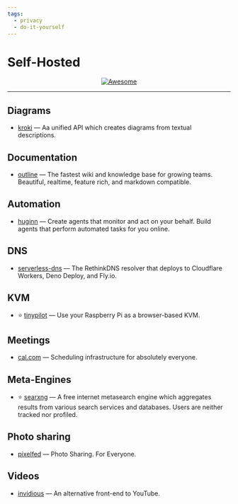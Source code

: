 ```yaml
---
tags:
  - privacy
  - do-it-yourself
---
```


# Self-Hosted

<div align="center">
    <a href="https://awesome.re">
        <img src="https://awesome.re/badge.svg" alt="Awesome">
    </a>
</div>

* * *

## Diagrams

- [kroki](https://github.com/yuzutech/kroki) — Aa unified API which creates diagrams from textual descriptions.

## Documentation

- [outline](https://github.com/outline/outline) — The fastest wiki and knowledge base for growing teams. Beautiful, realtime, feature rich, and markdown compatible.

## Automation

- [huginn](https://github.com/huginn/huginn) — Create agents that monitor and act on your behalf. Build agents that perform automated tasks for you online.

## DNS

- [serverless-dns](https://github.com/serverless-dns/serverless-dns) — The RethinkDNS resolver that deploys to Cloudflare Workers, Deno Deploy, and Fly.io.

## KVM

- ⭐ [tinypilot](https://github.com/tiny-pilot/tinypilot) — Use your Raspberry Pi as a browser-based KVM.

## Meetings

- [cal.com](https://github.com/calcom/cal.com) — Scheduling infrastructure for absolutely everyone.

## Meta-Engines

- ⭐ [searxng](https://github.com/searxng/searxng) — A free internet metasearch engine which aggregates results from various search services and databases. Users are neither tracked nor profiled.

## Photo sharing

- [pixelfed](https://github.com/pixelfed/pixelfed) — Photo Sharing. For Everyone.

## Videos

- [invidious](https://github.com/iv-org/invidious) — An alternative front-end to YouTube.
